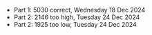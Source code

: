 - Part 1: 5030 correct, Wednesday 18 Dec 2024
- Part 2: 2146 too high, Tuesday 24 Dec 2024
- Part 2: 1925 too low, Tuesday 24 Dec 2024

